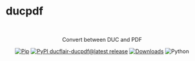 # ducpdf

<p align="center">
  <br/>
  <!-- <a href="https://duc.ducflair.com" target="_blank"><img width="256px" src="https://ducflair-public.s3.eu-west-2.amazonaws.com/duc/duc-extended.png" /></a> -->
  <p align="center">Convert between DUC and PDF</p>
  <p align="center" style="align: center;">
    <a href="https://pypi.org/project/ducflair-ducpdf/"><img src="https://shields.io/badge/Pip-blue?logo=Pypi&logoColor=white&style=round-square" alt="Pip" /></a>
    <a href="https://github.com/ducflair/duc/releases"><img src="https://img.shields.io/pypi/v/ducflair-ducpdf?style=round-square&label=latest%20stable" alt="PyPI ducflair-ducpdf@latest release" /></a>
    <a href="https://pypi.org/project/ducflair-ducpdf/"><img src="https://img.shields.io/pypi/dm/ducflair-ducpdf?style=round-square&color=salmon" alt="Downloads" /></a>
    <img src="https://shields.io/badge/Python-ffde57?logo=Python&logoColor=646464&style=round-square" alt="Python" />
  </p>
</p>


